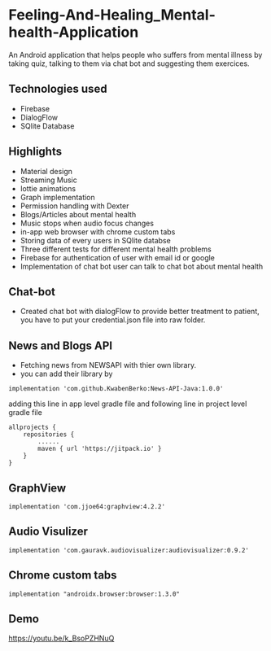 # Feeling-And-Healing_Mental-health-Application
An Android application that helps people who suffers from mental illness by taking quiz, talking to them via chat bot and suggesting them exercices.

## Technologies used
* Firebase
* DialogFlow
* SQlite Database

## Highlights
* Material design
* Streaming Music
* lottie animations
* Graph implementation
* Permission handling with Dexter
* Blogs/Articles about mental health
* Music stops when audio focus changes
* in-app web browser with chrome custom tabs
* Storing data of every users in SQlite databse
* Three different tests for different mental health problems
* Firebase for authentication of user with email id or google
* Implementation of chat bot user can talk to chat bot about mental health

## Chat-bot
* Created chat bot with dialogFlow to provide better treatment to patient, you have to put your credential.json file into raw folder.

## News and Blogs API
* Fetching news from NEWSAPI with thier own library.
* you can add their library by
```
implementation 'com.github.KwabenBerko:News-API-Java:1.0.0'
```
adding this line in app level gradle file and following line in project level gradle file
```
allprojects {
    repositories {
        ......
        maven { url 'https://jitpack.io' }
    }
}
```

## GraphView
```
implementation 'com.jjoe64:graphview:4.2.2'
```

## Audio Visulizer
```
implementation 'com.gauravk.audiovisualizer:audiovisualizer:0.9.2'
```

## Chrome custom tabs
```
implementation "androidx.browser:browser:1.3.0"
```

## Demo
https://youtu.be/k_BsoPZHNuQ

